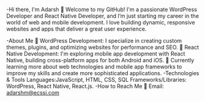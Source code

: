 -Hi there, I'm Adarsh 👋
Welcome to my GitHub! I'm a passionate WordPress Developer and React Native Developer, and I’m just starting my career in the world of web and mobile development. I love building dynamic, responsive websites and apps that deliver a great user experience.

-About Me
🔧 WordPress Development: I specialize in creating custom themes, plugins, and optimizing websites for performance and SEO.
📱 React Native Development: I'm exploring mobile app development with React Native, building cross-platform apps for both Android and iOS.
🌱 Currently learning more about web technologies and mobile app frameworks to improve my skills and create more sophisticated applications.
-Technologies & Tools
Languages:JavaScript, HTML, CSS, SQL
Frameworks/Libraries: WordPress, React Native, React.js.
-How to Reach Me
📧 Email: adarshm@ecssi.com
